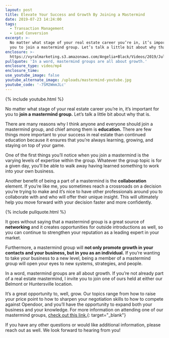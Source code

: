 ```yaml
---
layout: post
title: Elevate Your Success and Growth By Joining a Mastermind
date: 2019-07-23 14:24:00
tags:
  - Transaction Management
  - Lead Conversion
excerpt: >-
  No matter what stage of your real estate career you’re in, it’s important for
  you to join a mastermind group. Let’s talk a little bit about why that is.
enclosure: >-
  https://vyralmarketing.s3.amazonaws.com/Angelia+Black/Videos/2019/July/Elevate+Your+Success+and+Growth+By+Joining+a+Mastermind.mp4
pullquote: 'In a word, mastermind groups are all about growth.'
enclosure_type: video/mp4
enclosure_time:
use_youtube_image: false
youtube_alternate_image: /uploads/mastermind-youtube.jpg
youtube_code: '-7SM2WmmJLc'
---
```


{% include youtube.html %}

No matter what stage of your real estate career you’re in, it’s important for you to **join a mastermind group.** Let’s talk a little bit about why that is.&nbsp;

There are many reasons why I think anyone and everyone should join a mastermind group, and chief among them is **education.** There are few things more important to your success in real estate than continued education because it ensures that you’re always learning, growing, and staying on top of your game.&nbsp;

One of the first things you’ll notice when you join a mastermind is the varying levels of expertise within the group. Whatever the group topic is for a given day, you’ll be able to walk away having learned something to work into your own business.

Another benefit of being a part of a mastermind is the **collaboration** element. If you’re like me, you sometimes reach a crossroads on a decision you’re trying to make and it’s nice to have other professionals around you to collaborate with and who will offer their unique insight. This will ultimately help you move forward with your decision faster and more confidently.&nbsp;

{% include pullquote.html %}

It goes without saying that a mastermind group is a great source of **networking** and it creates opportunities for outside introductions as well, so you can continue to strengthen your reputation as a leading expert in your market.&nbsp;

Furthermore, a mastermind group will **not only promote growth in your contacts and your business, but in you as an individual.** If you’re wanting to take your business to a new level, being a member of a mastermind group will open your eyes to new systems, strategies, and people.&nbsp;

In a word, mastermind groups are all about growth. If you’re not already part of a real estate mastermind, I invite you to join one of ours held at either our Belmont or Huntersville location. &nbsp;&nbsp;

It’s a great opportunity to, well, grow. Our topics range from how to raise your price point to how to sharpen your negotiation skills to how to compete against Opendoor, and you’ll have the opportunity to expand both your business and your knowledge. For more information on attending one of our mastermind groups, [check out this link.](https://www.eventbrite.com/o/sellstate-premier-19728565982){: target="_blank"}

If you have any other questions or would like additional information, please reach out as well. We look forward to hearing from you\!&nbsp;
